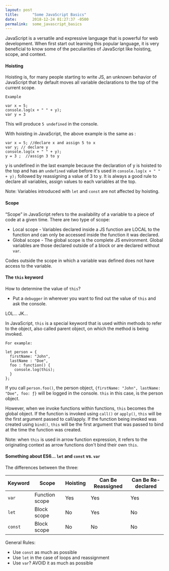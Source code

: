 ```yaml
---
layout: post
title:      "Some JavaScript Basics"
date:       2018-12-24 01:27:37 -0500
permalink:  some_javascript_basics
---
```



JavaScript is a versatile and expressive language that is powerful for web development. When first start out learning this popular language, it is very beneficial to know some of the peculiarities of JavaScript like hoisting, scope, and context.

#### Hoisting 

Hoisting is, for many people starting to write JS, an unknown behavior of JavaScript that by default moves all variable declarations to the top of the current scope. 

```
Example 

var x = 5; 
console.log(x + " " + y);
var y = 3 
``` 

This will produce `5 undefined` in the console. 

With hoisting in JavaScript, the above example is the same as : 
```
var x = 5; //declare x and assign 5 to x
var y; // declare y
console.log(x + " " + y);
y = 3 ;  //assign 3 to y
``` 
y is undefined in the last example because the declaration of y is hoisted to the top and has an `undefined` value before it's used in `console.log(x + " " + y);`  followed by reassigning a value of 3 to y. 
It is always a good rule to declare all variables, assign values to each variables at the top. 

Note: Variables introduced with `let` and `const` are not affected by hoisting. 

#### Scope 

“Scope” in JavaScript refers to the availability of a variable to a piece of code at a given time. There are two type of scope:

* Local scope - Variables declared inside a JS function are LOCAL to the function and can only be accessed inside the function it was declared. 
* Global scope - The global scope is the complete JS environment. Global variables are those declared outside of a block or are declared without `var`. 

Codes outside the scope in which a variable was defined does not have access to the variable.

#### The `this` keyword 

How to determine the value of `this`? 
- Put a `debugger` in wherever you want to find out the value of `this` and ask the console. 

LOL... JK...

In JavaScript, `this` is a special keyword that is used within methods to refer to the object, also called parent object, on which the method is being invoked. 

```
For example:

let person = {
  firstName: "John",
  lastName : "Doe",
  foo : function() {
    console.log(this); 
  }
};
``` 

If you call `person.foo()`,  the person object, `{firstName: "John", lastName: "Doe", foo: ƒ}` will be logged in the console. `this` in this case, is the person object. 

However, when we invoke functions within functions, `this` becomes the global object.
If the function is invoked using `call()` or `apply()`, `this` will be the first argument passed to call/apply. 
If the function being invoked was created using `bind()`, `this` will be the first argument that was passed to bind at the time the function was created.

Note: when `this` is used in arrow function expression, it refers to the originating context as arrow functions don't bind their own `this`. 

#### Something about ES6... `let` and `const` vs. `var` 

The differences between the three:

| Keyword | Scope | Hoisting | Can Be Reassigned | Can Be Re-declared | 
| ---------- | --------| ---------- | ---------------------- | ---------------------- |
| `var` | Function scope | Yes | Yes | Yes | 
| `let` | Block scope | No | Yes | No |
| `const` | Block scope | No | No | No | 

General Rules:
* Use `const` as much as possible 
* Use `let` in the case of loops and reassignment
* Use `var`? AVOID it as much as possible 

